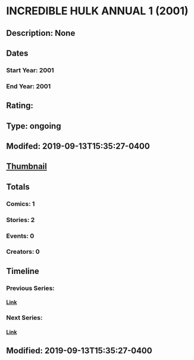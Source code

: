 # INCREDIBLE HULK ANNUAL 1 (2001)
## Description: None
## Dates
### Start Year: 2001
### End Year: 2001
## Rating: 
## Type: ongoing
## Modifed: 2019-09-13T15:35:27-0400
## [Thumbnail](http://i.annihil.us/u/prod/marvel/i/mg/b/40/image_not_available.jpg)
## Totals
### Comics: 1
### Stories: 2
### Events: 0
### Creators: 0
## Timeline
### Previous Series: 
#### [Link]()
### Next Series: 
#### [Link]()
## Modified: 2019-09-13T15:35:27-0400